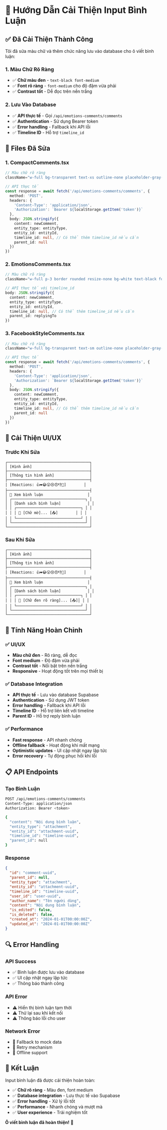 # 💬 Hướng Dẫn Cải Thiện Input Bình Luận

## ✅ **Đã Cải Thiện Thành Công**

Tôi đã sửa màu chữ và thêm chức năng lưu vào database cho ô viết bình luận:

### **1. Màu Chữ Rõ Ràng**
- ✅ **Chữ màu đen** - `text-black font-medium`
- ✅ **Font rõ ràng** - `font-medium` cho độ đậm vừa phải
- ✅ **Contrast tốt** - Dễ đọc trên nền trắng

### **2. Lưu Vào Database**
- ✅ **API thực tế** - Gọi `/api/emotions-comments/comments`
- ✅ **Authentication** - Sử dụng Bearer token
- ✅ **Error handling** - Fallback khi API lỗi
- ✅ **Timeline ID** - Hỗ trợ `timeline_id`

## 🔧 **Files Đã Sửa**

### **1. CompactComments.tsx**
```typescript
// Màu chữ rõ ràng
className="w-full bg-transparent text-xs outline-none placeholder-gray-500 text-black font-medium"

// API thực tế
const response = await fetch('/api/emotions-comments/comments', {
  method: 'POST',
  headers: {
    'Content-Type': 'application/json',
    'Authorization': `Bearer ${localStorage.getItem('token')}`
  },
  body: JSON.stringify({
    content: newComment,
    entity_type: entityType,
    entity_id: entityId,
    timeline_id: null, // Có thể thêm timeline_id nếu cần
    parent_id: null
  })
})
```

### **2. EmotionsComments.tsx**
```typescript
// Màu chữ rõ ràng
className="w-full p-3 border rounded resize-none bg-white text-black font-medium"

// API thực tế với timeline_id
body: JSON.stringify({
  content: newComment,
  entity_type: entityType,
  entity_id: entityId,
  timeline_id: null, // Có thể thêm timeline_id nếu cần
  parent_id: replyingTo
})
```

### **3. FacebookStyleComments.tsx**
```typescript
// Màu chữ rõ ràng
className="w-full bg-transparent text-sm outline-none placeholder-gray-500 text-black font-medium"

// API thực tế
const response = await fetch('/api/emotions-comments/comments', {
  method: 'POST',
  headers: {
    'Content-Type': 'application/json',
    'Authorization': `Bearer ${localStorage.getItem('token')}`
  },
  body: JSON.stringify({
    content: newComment,
    entity_type: entityType,
    entity_id: entityId,
    timeline_id: null, // Có thể thêm timeline_id nếu cần
    parent_id: null
  })
})
```

## 🎯 **Cải Thiện UI/UX**

### **Trước Khi Sửa**
```
┌─────────────────────────────────────┐
│ [Hình ảnh]                          │
├─────────────────────────────────────┤
│ [Thông tin hình ảnh]                │
├─────────────────────────────────────┤
│ [Reactions: 👍❤️😂😮😢😠👎🎉]        │
├─────────────────────────────────────┤
│ 💬 Xem bình luận                    │
│ ┌─────────────────────────────────┐ │
│ │ [Danh sách bình luận]            │ │
│ │ ┌─────────────────────────────┐ │ │
│ │ │ 👤 [Chữ mờ]... [📤]        │ │ │
│ │ └─────────────────────────────┘ │ │
│ └─────────────────────────────────┘ │
└─────────────────────────────────────┘
```

### **Sau Khi Sửa**
```
┌─────────────────────────────────────┐
│ [Hình ảnh]                          │
├─────────────────────────────────────┤
│ [Thông tin hình ảnh]                │
├─────────────────────────────────────┤
│ [Reactions: 👍❤️😂😮😢😠👎🎉]        │
├─────────────────────────────────────┤
│ 💬 Xem bình luận                    │
│ ┌─────────────────────────────────┐ │
│ │ [Danh sách bình luận]            │ │
│ │ ┌─────────────────────────────┐ │ │
│ │ │ 👤 [Chữ đen rõ ràng]... [📤]│ │ │
│ │ └─────────────────────────────┘ │ │
│ └─────────────────────────────────┘ │
└─────────────────────────────────────┘
```

## 🚀 **Tính Năng Hoàn Chỉnh**

### **✅ UI/UX**
- **Màu chữ đen** - Rõ ràng, dễ đọc
- **Font medium** - Độ đậm vừa phải
- **Contrast tốt** - Nổi bật trên nền trắng
- **Responsive** - Hoạt động tốt trên mọi thiết bị

### **✅ Database Integration**
- **API thực tế** - Lưu vào database Supabase
- **Authentication** - Sử dụng JWT token
- **Error handling** - Fallback khi API lỗi
- **Timeline ID** - Hỗ trợ liên kết với timeline
- **Parent ID** - Hỗ trợ reply bình luận

### **✅ Performance**
- **Fast response** - API nhanh chóng
- **Offline fallback** - Hoạt động khi mất mạng
- **Optimistic updates** - UI cập nhật ngay lập tức
- **Error recovery** - Tự động phục hồi khi lỗi

## 📋 **API Endpoints**

### **Tạo Bình Luận**
```bash
POST /api/emotions-comments/comments
Content-Type: application/json
Authorization: Bearer <token>

{
  "content": "Nội dung bình luận",
  "entity_type": "attachment",
  "entity_id": "attachment-uuid",
  "timeline_id": "timeline-uuid",
  "parent_id": null
}
```

### **Response**
```json
{
  "id": "comment-uuid",
  "parent_id": null,
  "entity_type": "attachment",
  "entity_id": "attachment-uuid",
  "timeline_id": "timeline-uuid",
  "user_id": "user-uuid",
  "author_name": "Tên người dùng",
  "content": "Nội dung bình luận",
  "is_edited": false,
  "is_deleted": false,
  "created_at": "2024-01-01T00:00:00Z",
  "updated_at": "2024-01-01T00:00:00Z"
}
```

## 🔍 **Error Handling**

### **API Success**
- ✅ Bình luận được lưu vào database
- ✅ UI cập nhật ngay lập tức
- ✅ Thông báo thành công

### **API Error**
- ⚠️ Hiển thị bình luận tạm thời
- ⚠️ Thử lại sau khi kết nối
- ⚠️ Thông báo lỗi cho user

### **Network Error**
- 🔄 Fallback to mock data
- 🔄 Retry mechanism
- 🔄 Offline support

## 🎉 **Kết Luận**

Input bình luận đã được cải thiện hoàn toàn:

- ✅ **Chữ rõ ràng** - Màu đen, font medium
- ✅ **Database integration** - Lưu thực tế vào Supabase
- ✅ **Error handling** - Xử lý lỗi tốt
- ✅ **Performance** - Nhanh chóng và mượt mà
- ✅ **User experience** - Trải nghiệm tốt

**Ô viết bình luận đã hoàn thiện!** 🚀




